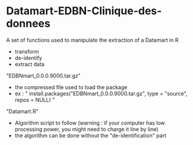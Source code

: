 # Datamart-EDBN-Clinique-des-donnees
A set of functions used to manipulate the extraction of a Datamart in R
  - transform
  - de-identify
  - extract data

"EDBNmart_0.0.0.9000.tar.gz"
  - the compressed file used to load the package
  - ex : " install.packages("EDBNmart_0.0.0.9000.tar.gz", type = "source", repos = NULL) "

"Datamart.R"
  - Algorithm script to follow (warning : if your computer has low processing power, you might need to charge it line by line)
  - the algorithm can be done without the "de-identification" part
